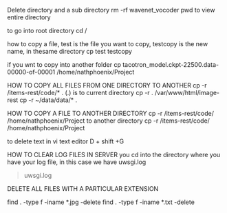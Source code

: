 Delete directory and a sub directory
rm -rf wavenet_vocoder
pwd to view entire directory

to go into root directory
cd /

how to copy a file, test is the file you want to copy, testcopy is the new name, in thesame directory
cp test testcopy

if you wnt to copy into another folder
cp tacotron_model.ckpt-22500.data-00000-of-00001 /home/nathphoenix/Project

HOW TO COPY ALL FILES FROM ONE DIRECTORY TO ANOTHER
cp -r /items-rest/code/* .  (.) is to current directory
cp -r . /var/www/html/image-rest
cp -r ~/data/data/* .

HOW TO COPY A FILE TO ANOTHER DIRECTORY
cp -r /items-rest/code/ /home/nathphoenix/Project   to another directory
cp -r /items-rest/code/ /home/nathphoenix/Project

to delete text in vi text editor
D + shift +G

HOW TO CLEAR LOG FILES IN SERVER
you cd into the directory where you have your log file, in this case we have uwsgi.log
   > uwsgi.log

DELETE ALL FILES WITH A PARTICULAR EXTENSION

find . -type f -iname \*.jpg -delete
find . -type f -iname \*.txt -delete